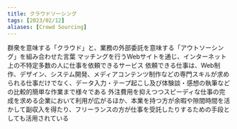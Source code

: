 ```yaml
---
title: クラウドソーシング
tags: [2023/02/12]
aliases: [Crowd Sourcing]
---
```


群衆を意味する「クラウド」と、業務の外部委託を意味する「アウトソーシング」を組み合わせた言葉
マッチングを行うWebサイトを通じ、インターネット上の不特定多数の人に仕事を依頼できるサービス
依頼できる仕事は、Web制作、デザイン、システム開発、メディアコンテンツ制作などの専門スキルが求められる仕事だけでなく、データ入力・テープ起こし及び体験談・感想の執筆などの比較的簡単な作業まで様々である
外注費用を抑えつつスピーディな仕事の完成を求める企業において利用が広がるほか、本業を持つ方が余暇や隙間時間を活かして副収入を得たり、フリーランスの方が仕事を受託したりするための手段としても活用されている